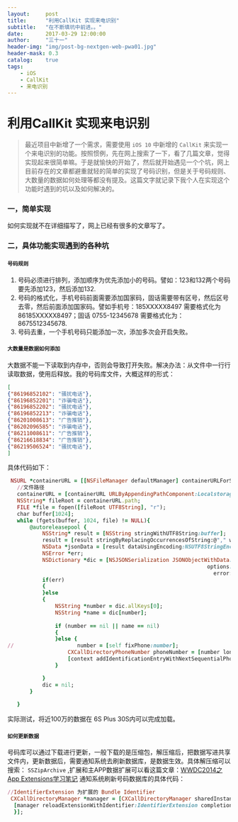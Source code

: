 ```yaml
---
layout:     post
title:      "利用CallKit 实现来电识别"
subtitle:   "在不断填坑中前进。。"
date:       2017-03-29 12:00:00
author:     "三十一"
header-img: "img/post-bg-nextgen-web-pwa01.jpg"
header-mask: 0.3
catalog:    true
tags:
    - iOS
    - CallKit
    - 来电识别
---
```



# 利用CallKit 实现来电识别

> 最近项目中新增了一个需求，需要使用 `iOS 10` 中新增的 `CallKit` 来实现一个来电识别的功能。按照惯例，先在网上搜索了一下，看了几篇文章，觉得实现起来很简单嘛。于是就愉快的开始了，然后就开始遇见一个个坑，网上目前存在的文章都避重就轻的简单的实现了号码识别，但是关于号码规则、大数量的数据如何处理等都没有提及。这篇文字就记录下我个人在实现这个功能时遇到的坑以及如何解决的。

### 一，简单实现

如何实现就不在详细描写了，网上已经有很多的文章写了。

### 二，具体功能实现遇到的各种坑

#### `号码规则`

 1. 号码必须进行排列，添加顺序为优先添加小的号码。譬如：123和132两个号码要先添加123，然后添加132.
 2. 号码的格式化，手机号码前面需要添加国家码，固话需要带有区号，然后区号去零，然后前面添加国家码。譬如手机号：185XXXXX8497  需要格式化为86185XXXXX8497；固话 0755-12345678 需要格式化为：8675512345678.
 3. 号码去重，一个手机号码只能添加一次，添加多次会开启失败。


 
#### `大数量是数据如何添加`
 大数据不能一下读取到内存中，否则会导致打开失败。解决办法：从文件中一行行读取数据，使用后释放。我的号码库文件，大概这样的形式：
 ```json
 [
 {"86196852102": "骚扰电话"},
 {"86196852201": "诈骗电话"},
 {"86196852202": "骚扰电话"},
 {"86196852213": "诈骗电话"},
 {"86201008613": "广告推销"},
 {"86202096585": "诈骗电话"},
 {"86211008611": "广告推销"},
 {"86216618834": "广告推销"},
 {"86219506524": "骚扰电话"},
 ]
 ```
 具体代码如下：
 
 ```ruby
  NSURL *containerURL = [[NSFileManager defaultManager] containerURLForSecurityApplicationGroupIdentifier:groupIdentifierExtension];
    //文件路径
    containerURL = [containerURL URLByAppendingPathComponent:LocalstorageName];
    NSString* fileRoot = containerURL.path;
    FILE *file = fopen([fileRoot UTF8String], "r");
    char buffer[1024];
    while (fgets(buffer, 1024, file) != NULL){
        @autoreleasepool {
            NSString* result = [NSString stringWithUTF8String:buffer];
            result = [result stringByReplacingOccurrencesOfString:@"," withString:@""];
            NSData *jsonData = [result dataUsingEncoding:NSUTF8StringEncoding];
            NSError *err;
            NSDictionary *dic = [NSJSONSerialization JSONObjectWithData:jsonData
                                                                options:NSJSONReadingAllowFragments
                                                                  error:&err];
            if(err)
            {
            }else
            {
                NSString *number = dic.allKeys[0];
                NSString *name = dic[number];
                
                if (number == nil || name == nil)
                {
                }else {
//                    number = [self fixPhone:number];
                    CXCallDirectoryPhoneNumber phoneNumber = [number longLongValue];
                    [context addIdentificationEntryWithNextSequentialPhoneNumber:phoneNumber label:name];
                }

            }
            dic = nil;
        }
        
    }
 ```
 
 
 实际测试，将近100万的数据在 6S Plus 30S内可以完成加载。
 
#### `如何更新数据`

  号码库可以通过下载进行更新，一般下载的是压缩包，解压缩后，把数据写进共享文件内，更新数据后，需要通知系统去刷新数据库，是数据生效。具体解压缩可以搜索： `SSZipArchive` ,扩展和主APP数据扩展可以看这篇文章：[WWDC2014之App Extensions学习笔记](http://foggry.com/blog/2014/06/23/wwdc2014zhi-app-extensionsxue-xi-bi-ji/) 通知系统刷新号码数据库的具体代码：
  
  ```ruby
  //IdentifierExtension 为扩展的 Bundle Identifier
   CXCallDirectoryManager *manager = [CXCallDirectoryManager sharedInstance];
    [manager reloadExtensionWithIdentifier:IdentifierExtension completionHandler:^(NSError * _Nullable error) {
    }];
  ```






